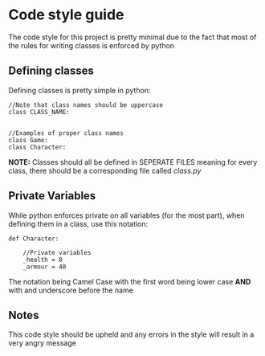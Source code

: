 # Code style guide

The code style for this project is pretty minimal due to the fact that most of the rules for writing classes is enforced by python

## Defining classes
Defining classes is pretty simple in python:

~~~
//Note that class names should be uppercase
class CLASS_NAME:


//Examples of proper class names
class Game:
class Character:

~~~

**NOTE:**
Classes should all be defined in SEPERATE FILES meaning for every class, there should be a corresponding file called *class.py*

## Private Variables
While python enforces private on all variables (for the most part), when defining them in a class, use this notation:
~~~
def Character:

    //Private variables
    _health = 0
    _armour = 40

~~~
The notation being Camel Case with the first word being lower case **AND** with and underscore before the name

## Notes
This code style should be upheld and any errors in the style will result in a very angry message
